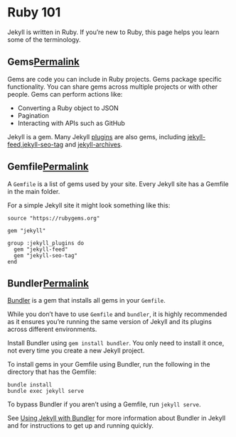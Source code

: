 # Ruby 101

Jekyll is written in Ruby. If you’re new to Ruby, this page helps you learn some of the terminology.

## Gems[Permalink](https://jekyllrb.com/docs/ruby-101/#gems "Permalink")

Gems are code you can include in Ruby projects. Gems package specific functionality. You can share gems across multiple projects or with other people. Gems can perform actions like:

- Converting a Ruby object to JSON
- Pagination
- Interacting with APIs such as GitHub

Jekyll is a gem. Many Jekyll [plugins](https://jekyllrb.com/docs/plugins/) are also gems, including [jekyll-feed](https://github.com/jekyll/jekyll-feed),[jekyll-seo-tag](https://github.com/jekyll/jekyll-seo-tag) and [jekyll-archives](https://github.com/jekyll/jekyll-archives).

## Gemfile[Permalink](https://jekyllrb.com/docs/ruby-101/#gemfile "Permalink")

A `Gemfile` is a list of gems used by your site. Every Jekyll site has a Gemfile in the main folder.

For a simple Jekyll site it might look something like this:

```
source "https://rubygems.org"

gem "jekyll"

group :jekyll_plugins do
  gem "jekyll-feed"
  gem "jekyll-seo-tag"
end
```

## Bundler[Permalink](https://jekyllrb.com/docs/ruby-101/#bundler "Permalink")

[Bundler](https://rubygems.org/gems/bundler) is a gem that installs all gems in your `Gemfile`.

While you don’t have to use `Gemfile` and `bundler`, it is highly recommended as it ensures you’re running the same version of Jekyll and its plugins across different environments.

Install Bundler using `gem install bundler`. You only need to install it once, not every time you create a new Jekyll project.

To install gems in your Gemfile using Bundler, run the following in the directory that has the Gemfile:

```
bundle install
bundle exec jekyll serve
```

To bypass Bundler if you aren’t using a Gemfile, run `jekyll serve`.

See [Using Jekyll with Bundler](https://jekyllrb.com/tutorials/using-jekyll-with-bundler/) for more information about Bundler in Jekyll and for instructions to get up and running quickly.